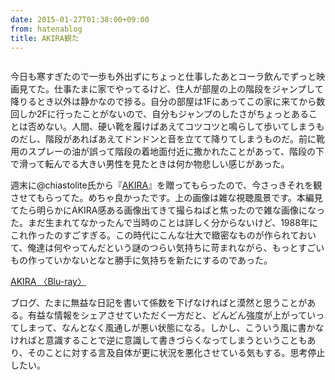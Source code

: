 ```yaml
---
date: 2015-01-27T01:38:00+09:00
from: hatenablog
title: AKIRA観た
---
```


<p><img src="https://pbs.twimg.com/media/B8STkGCCUAEcDO8.jpg:large" alt=""></p>

<p>今日も寒すぎたので一歩も外出ずにちょっと仕事したあとコーラ飲んでずっと映画見てた。仕事たまに家でやってるけど、住人が部屋の上の階段をジャンプして降りるとき以外は静かなので捗る。自分の部屋は1Fにあってこの家に来てから数回しか2Fに行ったことがないので、自分もジャンプのしたさがちょっとあることは否めない。人間、硬い靴を履けばあえてコツコツと鳴らして歩いてしまうものだし、階段があればあえてドンドンと音を立てて降りてしまうものだ。前に靴用のスプレーの油が誤って階段の着地面付近に撒かれたことがあって、階段の下で滑って転んでる大きい男性を見たときは何か物悲しい感じがあった。</p>

<p>週末に@chiastolite氏から『<a href="http://www.amazon.co.jp/dp/B004UICYP2/r7kamura-22">AKIRA</a>』を贈ってもらったので、今さっきそれを観させてもらってた。めちゃ良かったです。上の画像は雑な視聴風景です。本編見てたら明らかにAKIRA感ある画像出てきて撮らねばと焦ったので雑な画像になった。まだ生まれてなかったんで当時のことは詳しく分からないけど、1988年にこれ作ったのすごすぎる。この時代にこんな壮大で緻密なものが作られておいて、俺達は何やってんだという謎のつらい気持ちに苛まれながら、もっとすごいもの作っていかないとなと勝手に気持ちを新たにするのであった。</p>

<p></p><a href="http://www.amazon.co.jp/exec/obidos/ASIN/B004UID0NW/r7kamura-22/">AKIRA 〈Blu-ray〉</a>

<p>ブログ、たまに無益な日記を書いて係数を下げなければと漠然と思うことがある。有益な情報をシェアさせていただく一方だと、どんどん強度が上がっていってしまって、なんとなく風通しが悪い状態になる。しかし、こういう風に書かなければと意識することで逆に意識して書きづらくなってしまうということもあり、そのことに対する言及自体が更に状況を悪化させている気もする。思考停止したい。</p>

